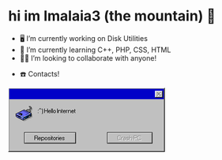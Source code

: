 <h1>hi im Imalaia3 (the mountain) 👋</h1>


- 🖥️ I’m currently working on Disk Utilities
- 🌱 I’m currently learning C++, PHP, CSS, HTML
- 🧑‍💼 I’m looking to collaborate with anyone!
<!--- 💬 Ask me about ..-->
<!--- ⚡ Fun fact: ..-->
- ☎️ Contacts!





<img src="Error Message.png">
